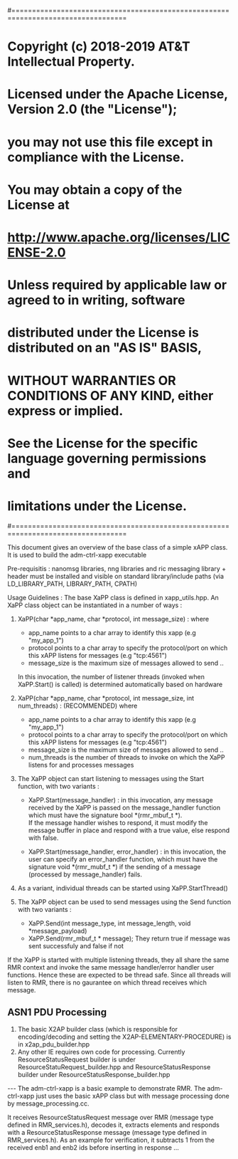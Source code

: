 #==================================================================================

#        Copyright (c) 2018-2019 AT&T Intellectual Property.
#
#   Licensed under the Apache License, Version 2.0 (the "License");
#   you may not use this file except in compliance with the License.
#   You may obtain a copy of the License at
#
#       http://www.apache.org/licenses/LICENSE-2.0
#
#   Unless required by applicable law or agreed to in writing, software
#   distributed under the License is distributed on an "AS IS" BASIS,
#   WITHOUT WARRANTIES OR CONDITIONS OF ANY KIND, either express or implied.
#   See the License for the specific language governing permissions and
#   limitations under the License.
#==================================================================================


This document gives an overview of the base class of a simple xAPP class. It is used to build the adm-ctrl-xapp executable

Pre-requisitis : nanomsg libraries, nng libraries and ric messaging library + header must be installed and visible on standard library/include paths (via LD_LIBRARY_PATH, LIBRARY_PATH, CPATH)

Usage Guidelines :
The base XaPP class is defined in xapp_utils.hpp.  An XaPP class object  can be instantiated in a number of ways :

1. XaPP(char *app_name, char *protocol, int message_size) : where 
	- app_name points to a char array to identify this xapp (e.g "my_app_1") 
	- protocol points to a char array to specify the protocol/port on  which this xAPP listens for messages (e.g "tcp:4561")
	- message_size is the maximum size of messages allowed to send ..

	In this invocation, the number of listener threads (invoked when XaPP.Start() is called) is determined automatically based on hardware


2. XaPP(char *app_name, char *protocol, int message_size, int num_threads) : (RECOMMENDED)    where 
	- app_name points to a char array to identify this xapp (e.g "my_app_1") 
	- protocol points to a char array to specify the protocol/port on  which this xAPP listens for messages (e.g "tcp:4561")
	- message_size is the maximum size of messages allowed to send ..
	- num_threads is the number of threads to invoke on which the XaPP listens for and processes messages


3. The XaPP object can start listening to messages using the Start function, with two variants :

	- XaPP.Start(message_handler) : in this invocation, any message received by the XaPP is passed on the message_handler function which must have the signature bool *(rmr_mbuf_t *).  
        If the message handler wishes to respond, it must modify the message buffer in place and respond with a true value, else respond with false.

	- XaPP.Start(message_handler, error_handler) : in this invocation, the user can specify an error_handler function, which must have the signature void *(rmr_mubf_t *) if the sending of a message (processed by message_handler) fails. 


4. As a variant, individual threads can be started using XaPP.StartThread()

5. The XaPP object can be used to send messages using the Send function with two variants :
	- XaPP.Send(int message_type, int message_length, void *message_payload)
	- XaPP.Send(rmr_mbuf_t * message);
	They return true if message was sent successfuly and false if not


If the XaPP is started with multiple listening threads, they all share the same RMR context and invoke the same message handler/error handler user functions. Hence these are expected to be thread safe. Since all threads will listen to RMR, there is no gaurantee on which thread receives which message.


ASN1 PDU Processing
-------------------

1. The basic X2AP builder class (which is responsible for encoding/decoding and setting the X2AP-ELEMENTARY-PROCEDURE) is in x2ap_pdu_builder.hpp
2. Any other IE  requires own code for processing. Currently ResourceStatusRequest builder is under ResourceStatuRequest_builder.hpp and ResourceStatusResponse builder under ResourceStatusResponse_builder.hpp



--- The adm-ctrl-xapp is a basic example to demonstrate RMR. The adm-ctrl-xapp just uses the basic xAPP class but with message processing done by message_processing.cc. 

It receives ResourceStatusRequest message over RMR (message type defined in RMR_services.h), decodes it, extracts elements and responds with a ResourceStatusResponse message (message type defined in RMR_services.h). As an example for verification, it subtracts 1 from the received enb1 and enb2 ids before inserting in response ... 
